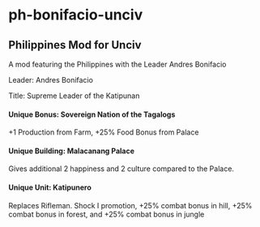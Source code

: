 # ph-bonifacio-unciv

## Philippines Mod for Unciv 

A mod featuring the Philippines with the Leader Andres Bonifacio

Leader: Andres Bonifacio 

Title: Supreme Leader of the Katipunan

#### Unique Bonus: Sovereign Nation of the Tagalogs

+1 Production from Farm, +25% Food Bonus from Palace

#### Unique Building: Malacanang Palace

Gives additional 2 happiness and 2 culture compared to the Palace.

#### Unique Unit: Katipunero

Replaces Rifleman. Shock I promotion, +25% combat bonus in hill,
+25% combat bonus in forest, and +25% combat bonus in jungle


